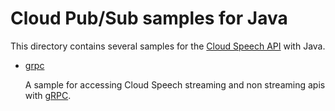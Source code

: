 # Cloud Pub/Sub samples for Java

This directory contains several samples for the [Cloud Speech API](https://cloud.google.com/speech/)
with Java.

- [grpc](grpc)

  A sample for accessing Cloud Speech streaming and non streaming apis with [gRPC](http://www.grpc.io/).
